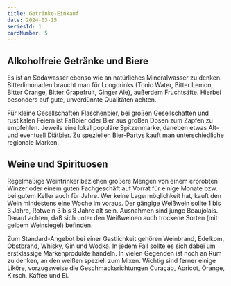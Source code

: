 ```yaml
---
title: Getränke-Einkauf
date: 2024-03-15
seriesId: 1
cardNumber: 5
---
```


## Alkoholfreie Getränke und Biere

Es ist an Sodawasser ebenso wie an natürliches Mineralwasser zu denken. Bitterlimonaden braucht man für Longdrinks (Tonic Water, Bitter Lemon, Bitter Orange, Bitter Grapefruit, Ginger Ale), außerdem Fruchtsäfte. Hierbei besonders auf gute, unverdünnte Qualitäten achten.

Für kleine Gesellschaften Flaschenbier, bei großen Gesellschaften und rustikalen Feiern ist Faßbier oder Bier aus großen Dosen zum Zapfen zu empfehlen. Jeweils eine lokal populäre Spitzenmarke, daneben etwas Alt- und eventuell Diätbier. Zu speziellen Bier-Partys kauft man unterschiedliche regionale Marken.

## Weine und Spirituosen

Regelmäßige Weintrinker beziehen größere Mengen von einem erprobten Winzer oder einem guten Fachgeschäft auf Vorrat für einige Monate bzw. bei gutem Keller auch für Jahre. Wer keine Lagermöglichkeit hat, kauft den Wein mindestens eine Woche im voraus. Der gängige Weißwein sollte 1 bis 3 Jahre, Rotwein 3 bis
8 Jahre alt sein. Ausnahmen sind junge Beaujolais. Darauf achten, daß sich unter den Weißweinen auch trockene Sorten (mit gelbem Weinsiegel) befinden.

Zum Standard-Angebot bei einer Gastlichkeit gehören Weinbrand, Edelkom, Obstbrand, Whisky, Gin und Wodka. In jedem Fall sollte es sich dabei um erstklassige Markenprodukte handeln. In vielen Gegenden ist noch an Rum zu denken, an den weißen speziell zum Mixen. Wichtig sind ferner einige Liköre, vorzugsweise die Geschmacksrichtungen Curaçao, Apricot, Orange, Kirsch, Kaffee und Ei.
